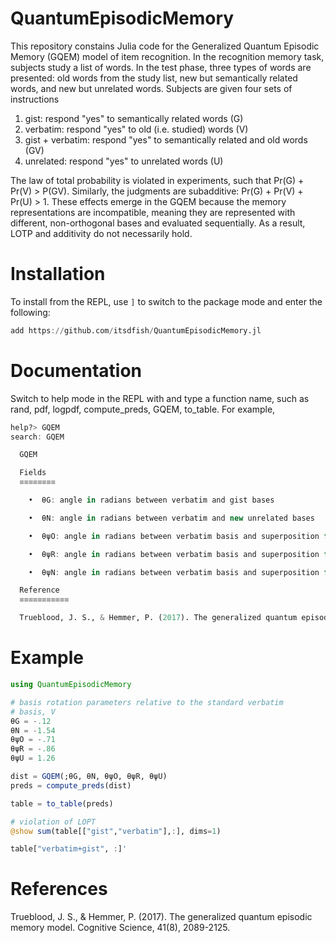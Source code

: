 # QuantumEpisodicMemory

This repository constains Julia code for the Generalized Quantum Episodic Memory (GQEM) model of item recognition. In the recognition memory task, subjects study a list of words. In the test phase, three types of words are presented: old words from the study list, new but semantically related words, and new but unrelated words. Subjects are given four sets of instructions

1. gist: respond "yes" to semantically related words (G)
2. verbatim: respond "yes" to old (i.e. studied) words (V)
3. gist + verbatim: respond "yes" to semantically related and old words (GV)
4. unrelated: respond "yes" to unrelated words (U)

The law of total probability is violated in experiments, such that Pr(G) + Pr(V) > P(GV). Similarly, the judgments are subadditive: Pr(G) + Pr(V) + Pr(U) > 1. These effects emerge in the GQEM because the memory representations are incompatible, meaning they are represented with different, non-orthogonal bases and evaluated sequentially. As a result, LOTP and additivity do not necessarily hold. 

# Installation

To install from the REPL, use `]` to switch to the package mode and enter the following:

```julia
add https://github.com/itsdfish/QuantumEpisodicMemory.jl
```

# Documentation
Switch to help mode in the REPL with and type a function name, such as rand, pdf, logpdf, compute_preds, GQEM, to_table. For example,
```julia
help?> GQEM
search: GQEM

  GQEM

  Fields
  ≡≡≡≡≡≡≡≡

    •  θG: angle in radians between verbatim and gist bases

    •  θN: angle in radians between verbatim and new unrelated bases

    •  θψO: angle in radians between verbatim basis and superposition for old words

    •  θψR: angle in radians between verbatim basis and superposition for related new words

    •  θψN: angle in radians between verbatim basis and superposition for new unrelated words

  Reference
  ≡≡≡≡≡≡≡≡≡≡≡

  Trueblood, J. S., & Hemmer, P. (2017). The generalized quantum episodic memory model. Cognitive Science, 41(8), 2089-2125.
```

# Example

```julia
using QuantumEpisodicMemory

# basis rotation parameters relative to the standard verbatim
# basis, V
θG = -.12
θN = -1.54
θψO = -.71
θψR = -.86
θψU = 1.26

dist = GQEM(;θG, θN, θψO, θψR, θψU)
preds = compute_preds(dist)

table = to_table(preds)

# violation of LOPT
@show sum(table[["gist","verbatim"],:], dims=1)

table["verbatim+gist", :]'
```
# References 

Trueblood, J. S., & Hemmer, P. (2017). The generalized quantum episodic memory model.
Cognitive Science, 41(8), 2089-2125.